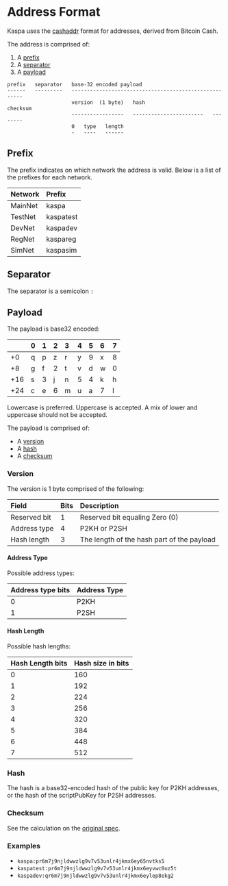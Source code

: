 # Address Format

Kaspa uses the [cashaddr](https://github.com/bitcoincashorg/bitcoincash.org/blob/master/spec/cashaddr.md) format for addresses, derived from Bitcoin Cash.

The address is comprised of:

1. A [prefix](keys-and-addresses.md#prefix)
2. A [separator](keys-and-addresses.md#separator)
3. A [payload](keys-and-addresses.md#payload)

```text
prefix   separator   base-32 encoded payload
------   ---------   ------------------------------------------------------
                     version  (1 byte)   hash                      checksum
                     -----------------   -----------------------   --------
                     0   type   length  
                     -   ----   ------  
```

## Prefix

The prefix indicates on which network the address is valid. Below is a list of the prefixes for each network.

| Network | Prefix |
| :--- | :--- |
| MainNet | kaspa |
| TestNet | kaspatest |
| DevNet | kaspadev |
| RegNet | kaspareg |
| SimNet | kaspasim |

## Separator

The separator is a semicolon `:`

## Payload

The payload is base32 encoded:

|  | 0 | 1 | 2 | 3 | 4 | 5 | 6 | 7 |
| :--- | :--- | :--- | :--- | :--- | :--- | :--- | :--- | :--- |
| +0 | q | p | z | r | y | 9 | x | 8 |
| +8 | g | f | 2 | t | v | d | w | 0 |
| +16 | s | 3 | j | n | 5 | 4 | k | h |
| +24 | c | e | 6 | m | u | a | 7 | l |

Lowercase is preferred. Uppercase is accepted. A mix of lower and uppercase should not be accepted.

The payload is comprised of:

* A [version](keys-and-addresses.md#version)
* A [hash](keys-and-addresses.md#hash)
* A [checksum](keys-and-addresses.md#checksum)

### Version

The version is 1 byte comprised of the following:

| Field | Bits | Description |
| :--- | :--- | :--- |
| Reserved bit | 1 | Reserved bit equaling Zero \(0\) |
| Address type | 4 | P2KH or P2SH |
| Hash length | 3 | The length of the hash part of the payload |

#### Address Type

Possible address types:

| Address type bits | Address Type |
| :--- | :--- |
| 0 | P2KH |
| 1 | P2SH |

#### Hash Length

Possible hash lengths:

| Hash Length bits | Hash size in bits |
| :--- | :--- |
| 0 | 160 |
| 1 | 192 |
| 2 | 224 |
| 3 | 256 |
| 4 | 320 |
| 5 | 384 |
| 6 | 448 |
| 7 | 512 |

### Hash

The hash is a base32-encoded hash of the public key for P2KH addresses, or the hash of the scriptPubKey for P2SH addresses.

### Checksum

See the calculation on the [original spec](https://github.com/bitcoincashorg/bitcoincash.org/blob/master/spec/cashaddr.md#checksum).

### Examples

* `kaspa:pr6m7j9njldwwzlg9v7v53unlr4jkmx6ey65nvtks5`
* `kaspatest:pr6m7j9njldwwzlg9v7v53unlr4jkmx6eyvwc0uz5t`
* `kaspadev:qr6m7j9njldwwzlg9v7v53unlr4jkmx6eylep8ekg2`

